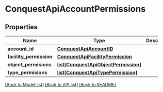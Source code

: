 # ConquestApiAccountPermissions

## Properties
Name | Type | Description | Notes
------------ | ------------- | ------------- | -------------
**account_id** | [**ConquestApiAccountID**](ConquestApiAccountID.md) |  | [optional] 
**facility_permission** | [**ConquestApiFacilityPermission**](ConquestApiFacilityPermission.md) |  | [optional] 
**object_permisions** | [**list[ConquestApiObjectPermission]**](ConquestApiObjectPermission.md) |  | [optional] 
**type_permisions** | [**list[ConquestApiTypePermission]**](ConquestApiTypePermission.md) |  | [optional] 

[[Back to Model list]](../README.md#documentation-for-models) [[Back to API list]](../README.md#documentation-for-api-endpoints) [[Back to README]](../README.md)


